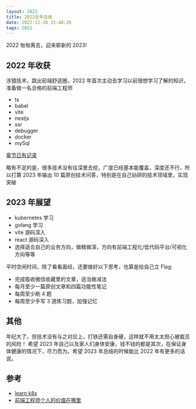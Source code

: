 ```yaml
---
layout: 2022
title: 2022全年总结
date: 2022-12-28 15:48:26
tags: 2022
---
```


2022 匆匆离去，迎来崭新的 2023!

## 2022 年收获

涉猎技术，跳出前端舒适圈，2022 年首次主动去学习以前很想学习了解的知识，准备做一名合格的前端工程师

- ts
- babel
- vite
- nestjs
- ssr
- debugger
- docker
- mySql

[章节已有记录](https://bythewayer.com/learn/node)

略有不足的是，很多技术没有往深里去挖，广度已经基本能覆盖，深度还不行，所以打算 2023 年输出 10 篇原创技术问答，特别是在自己钻研的技术领域里，实现突破

## 2023 年展望

- kubernetes 学习
- golang 学习
- vite 源码深入
- react 源码深入
- 选择适合自己的业务方向，做精做深，方向有前端工程化/低代码平台/可视化方向等等

平时空闲时间，除了看看面经，还要做好以下思考，也算是给自己立 Flag:

- 完成吸收微信收藏里的文章，适当做减法
- 每月至少一篇原创文章和四篇功能性笔记
- 每周至少刷 4 题
- 每周至少手写 3 道练习题，加强记忆

## 其他

年纪大了，但技术没有与之对应上，打铁还需自身硬，这样就不用太太担心被裁员的风险！
希望 2023 年自己以及家人们身体安康，钱不钱的都是其次，在保证身体健康的情况下，尽力而为。希望 2023 年总结的时候能比 2022 年有更多的话说。

## 参考

- [learn k8s](https://www.cnblogs.com/chiangchou/p/k8s-1.html)
- [前端工程师个人的价值在哪里](https://mp.weixin.qq.com/s/wq4dM_cRuAfXSTnaP1uGNQ)
